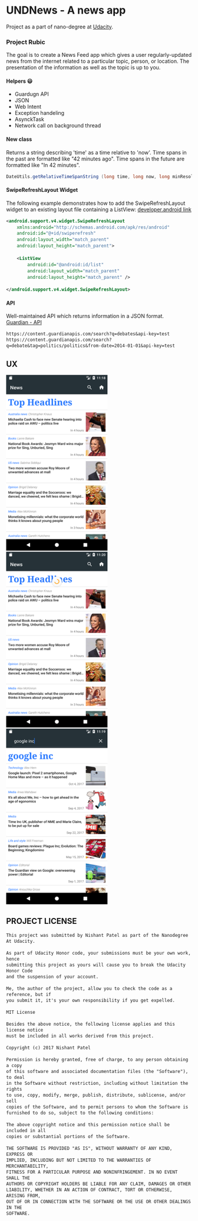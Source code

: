 # UNDNews - A news app

Project as a part of nano-degree at [Udacity](https://www.udacity.com).

### Project Rubic

The goal is to create a News Feed app which gives a user regularly-updated news from the internet related to a particular topic, person, or location. The presentation of the information as well as the topic is up to you.

#### Helpers :smiley:

- Guardugn API
- JSON
- Web Intent
- Exception handeling
- AsynckTask
- Network call on background thread

#### New class

Returns a string describing 'time' as a time relative to 'now'.
Time spans in the past are formatted like "42 minutes ago". Time spans in the future are formatted like "In 42 minutes".
```java
DateUtils.getRelativeTimeSpanString (long time, long now, long minResolution, int flags);
```

#### SwipeRefreshLayout Widget

The following example demonstrates how to add the SwipeRefreshLayout widget to an existing layout file containing a ListView:
[developer.android link](https://developer.android.com/training/swipe/add-swipe-interface.html)

```xml
<android.support.v4.widget.SwipeRefreshLayout
    xmlns:android="http://schemas.android.com/apk/res/android"
    android:id="@+id/swiperefresh"
    android:layout_width="match_parent"
    android:layout_height="match_parent">

    <ListView
        android:id="@android:id/list"
        android:layout_width="match_parent"
        android:layout_height="match_parent" />

</android.support.v4.widget.SwipeRefreshLayout>
```


#### API

Well-maintained API which returns information in a JSON format.<br />
[Guardian - API](http://open-platform.theguardian.com/documentation/)

```
https://content.guardianapis.com/search?q=debates&api-key=test
https://content.guardianapis.com/search?q=debate&tag=politics/politics&from-date=2014-01-01&api-key=test
```

## UX

<img src="https://github.com/nishantkp/UNDNews/blob/master/ux-design/home.png" width="275" height="475"> <img src="https://github.com/nishantkp/UNDNews/blob/master/ux-design/swipe-refresh.png" width="275" height="475"> <img src="https://github.com/nishantkp/UNDNews/blob/master/ux-design/search-query.png" width="275" height="475"> 


## PROJECT LICENSE

```
This project was submitted by Nishant Patel as part of the Nanodegree At Udacity.

As part of Udacity Honor code, your submissions must be your own work, hence
submitting this project as yours will cause you to break the Udacity Honor Code
and the suspension of your account.

Me, the author of the project, allow you to check the code as a reference, but if
you submit it, it's your own responsibility if you get expelled.

MIT License

Besides the above notice, the following license applies and this license notice
must be included in all works derived from this project.

Copyright (c) 2017 Nishant Patel

Permission is hereby granted, free of charge, to any person obtaining a copy
of this software and associated documentation files (the "Software"), to deal
in the Software without restriction, including without limitation the rights
to use, copy, modify, merge, publish, distribute, sublicense, and/or sell
copies of the Software, and to permit persons to whom the Software is
furnished to do so, subject to the following conditions:

The above copyright notice and this permission notice shall be included in all
copies or substantial portions of the Software.

THE SOFTWARE IS PROVIDED "AS IS", WITHOUT WARRANTY OF ANY KIND, EXPRESS OR
IMPLIED, INCLUDING BUT NOT LIMITED TO THE WARRANTIES OF MERCHANTABILITY,
FITNESS FOR A PARTICULAR PURPOSE AND NONINFRINGEMENT. IN NO EVENT SHALL THE
AUTHORS OR COPYRIGHT HOLDERS BE LIABLE FOR ANY CLAIM, DAMAGES OR OTHER
LIABILITY, WHETHER IN AN ACTION OF CONTRACT, TORT OR OTHERWISE, ARISING FROM,
OUT OF OR IN CONNECTION WITH THE SOFTWARE OR THE USE OR OTHER DEALINGS IN THE
SOFTWARE.
```
